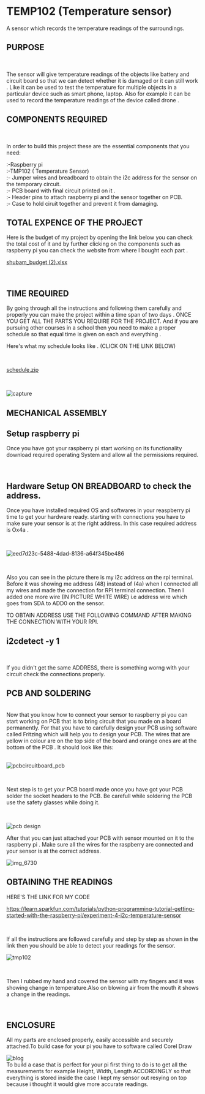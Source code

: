 # TEMP102 (Temperature sensor)

A sensor which records the temperature readings of the surroundings.

## PURPOSE
<BR>
  
The sensor will give temperature readings of the objects like battery and circuit board so that we can detect whether it is damaged or  it can still work . Like it can be used to test the temperature for multiple objects in a particular device such as smart phone, laptop. Also for example it can be used to record the temperature readings of the device called  drone .


## COMPONENTS REQUIRED 
<BR>
  
  In order to build this project these are the essential components that you need:

:-Raspberry pi<BR>
:-TMP102 ( Temperature Sensor)<BR>
:- Jumper wires and breadboard to obtain the i2c address for the sensor on the temporary circuit.<BR>
:- PCB board with final circuit printed on it .<BR>
:- Header pins to attach raspberry pi and the sensor together on PCB.<BR>
:- Case to hold ciruit together and prevent it from damaging.<BR>

 
## TOTAL EXPENCE OF THE PROJECT

Here is the budget of my project by opening the link below you can check the total cost of it and by further clicking on the components such as raspberry pi you can check the website from where I bought each part .
<BR>
  
  
[shubam_budget (2).xlsx](https://github.com/Shubhamsharma1101/TEMPSENS/files/2669488/shubam_budget.2.xlsx)


  <BR>
    
## TIME REQUIRED 
By going through all the instructions and following them carefully and properly you can make the project within a time span of two days . ONCE YOU GET ALL THE PARTS YOU REQUIRE FOR THE PROJECT.
  And if you are pursuing other courses in a school then you need to make a proper schedule so that equal time is given on each and everything . 
  <BR>
  
  Here's what my schedule looks like . (CLICK ON THE LINK BELOW)
  
  <BR>
  
  [schedule.zip](https://github.com/Shubhamsharma1101/TEMPSENS/files/2669568/schedule.zip)
  
  <BR>
 
![capture](https://user-images.githubusercontent.com/43188523/49832975-2c81dd80-fd66-11e8-9e3e-3fffc41aaa28.PNG)
<BR>
  
## MECHANICAL ASSEMBLY
  
## Setup raspberry pi
Once you have got your raspberry pi start working on its functionality download required operating System and allow all the permissions required. 

<BR>
  
## Hardware Setup ON BREADBOARD to check the address.
  
Once you have installed required OS and softwares in your reaspberry pi time to get your hardware ready. starting with connections you have to make sure your sensor is at the right address. In this case required address is Ox4a . 

<BR>

![eed7d23c-5488-4dad-8136-a64f345be486](https://user-images.githubusercontent.com/43188523/47396423-b44d5300-d6f8-11e8-80f6-3aca06775948.jpg)

<BR>
  
Also you can see in the picture there is my i2c address on the rpi terminal. Before it was showing me address (48) instead of (4a) when I connected all my wires and made the connection for RPI terminal connection. Then I added one more wire (IN PICTURE WHITE WIRE) i.e address wire which goes from SDA to ADD0 on the sensor.
<BR>
  
TO OBTAIN ADDRESS USE THE FOLLOWING COMMAND AFTER MAKING THE CONNECTION WITH YOUR RPI.

  
 ## i2cdetect -y 1
 <BR>

If you didn't get the same ADDRESS, there is something worng with your circuit check the connections properly.

## PCB AND SOLDERING
<BR>
Now that you know how to connect your sensor to raspberry pi you can start working on PCB that is to bring circuit that you made on a board permanently. For that you have to carefully design your PCB using software called Fritzing which will help you to design your PCB.
 The wires that are yellow in colour are on the top side of the board and orange ones are at the bottom of the PCB . It should look like this:<BR>
  
  <BR>
  
    
![pcbcircuitboard_pcb](https://user-images.githubusercontent.com/43188523/47758173-33ee9b00-dc80-11e8-936f-78660a1faa6a.png)

<BR>
  
Next step is to get your PCB board made once you have got your PCB  solder the socket headers to the PCB. Be carefull while soldering the PCB use the safety glasses while doing it.

<BR>
  
![pcb design](https://user-images.githubusercontent.com/43188523/48296731-7f672d00-e468-11e8-8140-c19316ed11c4.jpg)
<BR>
  
 After that you can just attached your PCB with sensor mounted on it to the raspberry pi . Make sure all the wires for the raspberry are connected and your sensor is at the correct address.

![img_6730](https://user-images.githubusercontent.com/43188523/48526380-78b82b80-e855-11e8-8536-2ad221079ebd.PNG)
<BR>
  
  ## OBTAINING THE READINGS
  
  HERE'S THE LINK FOR MY CODE
  
   https://learn.sparkfun.com/tutorials/python-programming-tutorial-getting-started-with-the-raspberry-pi/experiment-4-i2c-temperature-sensor
  
  <BR>
  
  If all the instructions are followed carefully and step by step as shown in the link then you should be able to detect your readings for the sensor.<BR>
  
  
   ![tmp102](https://user-images.githubusercontent.com/43188523/48526197-c7b19100-e854-11e8-8d53-9bb89da56d6a.png)
   
   <BR>

Then I rubbed my hand and covered the sensor with my fingers and it was showing change in temperature.Also on blowing air from the mouth it shows a change in the readings.


<BR>
  
  ## ENCLOSURE
  
  All my parts are enclosed properly, easily accessible and securely attached.To build case for your pi you have to software called Corel Draw
  <BR>
  
  ![blog](https://user-images.githubusercontent.com/43188523/48808375-9fabad00-ecee-11e8-82d1-0e6198d2120d.PNG)
  <BR>
  To build a case that is perfect for your pi first thing to do is to get all the measurements for example Height, Width, Length ACCORDINGLY so that everything is  stored inside the case I kept my sensor out resying on top because i thought it would give more accurate readings.
 


  
  
    
    
